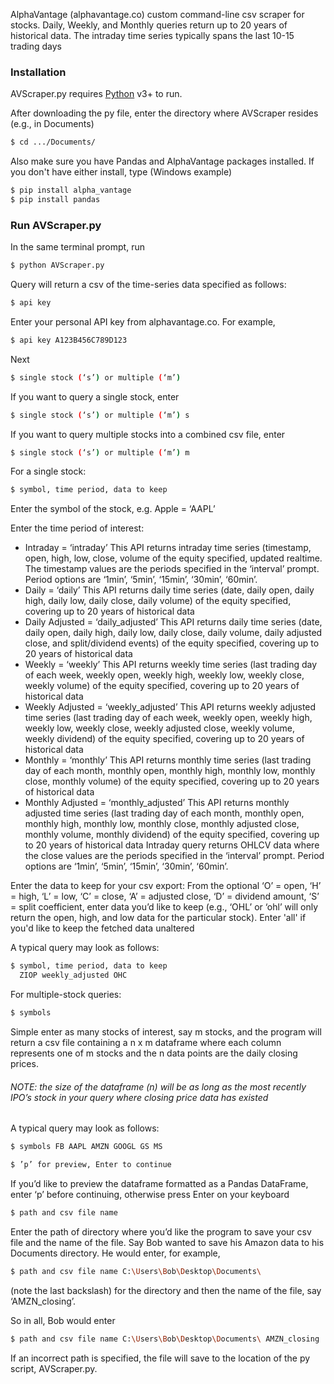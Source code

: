 AlphaVantage (alphavantage.co) custom command-line csv scraper for stocks. Daily, Weekly, and Monthly queries return up to 20 years of historical data. The intraday time series typically spans the last 10-15 trading days

### Installation

AVScraper.py requires [Python](https://www.python.org/downloads/release/python-364/) v3+ to run.

After downloading the py file, enter the directory where AVScraper resides (e.g., in Documents)
```sh
$ cd .../Documents/
```
Also make sure you have Pandas and AlphaVantage packages installed. If you don't have either install, type (Windows example)
```sh
$ pip install alpha_vantage
$ pip install pandas
```
### Run AVScraper.py
In the same terminal prompt, run
```sh
$ python AVScraper.py
```

Query will return a csv of the time-series data specified as follows:
```sh
$ api key
```

Enter your personal API key from alphavantage.co. For example,
```sh
$ api key A123B456C789D123
```
Next
```sh
$ single stock (‘s’) or multiple (‘m’)
```
If you want to query a single stock, enter
```sh
$ single stock (‘s’) or multiple (‘m’) s
```
If you want to query multiple stocks into a combined csv file, enter
```sh
$ single stock (‘s’) or multiple (‘m’) m
```

For a single stock:
```sh
$ symbol, time period, data to keep
```
Enter the symbol of the stock, e.g. Apple = ‘AAPL’

Enter the time period of interest:
-	Intraday = ‘intraday’
This API returns intraday time series (timestamp, open, high, low, close, volume of the equity specified, updated realtime. The timestamp values are the periods specified in the ‘interval’ prompt. Period options are ‘1min’, ‘5min’, ‘15min’, ‘30min’, ‘60min’.
-	Daily = ‘daily’
This API returns daily time series (date, daily open, daily high, daily low, daily close, daily volume) of the equity specified, covering up to 20 years of historical data
-	Daily Adjusted = ‘daily_adjusted’
This API returns daily time series (date, daily open, daily high, daily low, daily close, daily volume, daily adjusted close, and split/dividend events) of the equity specified, covering up to 20 years of historical data
-	Weekly = ‘weekly’
This API returns weekly time series (last trading day of each week, weekly open, weekly high, weekly low, weekly close, weekly volume) of the equity specified, covering up to 20 years of historical data
-	Weekly Adjusted = ‘weekly_adjusted’
This API returns weekly adjusted time series (last trading day of each week, weekly open, weekly high, weekly low, weekly close, weekly adjusted close, weekly volume, weekly dividend) of the equity specified, covering up to 20 years of historical data
-	Monthly = ‘monthly’
This API returns monthly time series (last trading day of each month, monthly open, monthly high, monthly low, monthly close, monthly volume) of the equity specified, covering up to 20 years of historical data
-	Monthly Adjusted = ‘monthly_adjusted’
This API returns monthly adjusted time series (last trading day of each month, monthly open, monthly high, monthly low, monthly close, monthly adjusted close, monthly volume, monthly dividend) of the equity specified, covering up to 20 years of historical data
Intraday query returns OHLCV data where the close values are the periods specified in the ‘interval’ prompt. Period options are ‘1min’, ‘5min’, ‘15min’, ‘30min’, ‘60min’.

Enter the data to keep for your csv export:
From the optional ‘O’ = open, ‘H’ = high, ‘L’ = low, ‘C’ = close, ‘A’ = adjusted close, ‘D’ = dividend amount, ‘S’ = split coefficient, enter data you’d like to keep (e.g., ‘OHL’ or ‘ohl’ will only return the open, high, and low data for the particular stock). Enter 'all' if you'd like to keep the fetched data unaltered

A typical query may look as follows: 
```sh
$ symbol, time period, data to keep
  ZIOP weekly_adjusted OHC
```

For multiple-stock queries:
```sh
$ symbols
```
Simple enter as many stocks of interest, say m stocks, and the program will return a csv file containing a n x m dataframe where each column represents one of m stocks and the n data points are the daily closing prices. 

###### NOTE: the size of the dataframe (n) will be as long as the most recently IPO’s stock in your query where closing price data has existed

A typical query may look as follows: 
```sh
$ symbols FB AAPL AMZN GOOGL GS MS
``` 

```sh
$ ’p’ for preview, Enter to continue
```  
If you’d like to preview the dataframe formatted as a Pandas DataFrame, enter ‘p’ before continuing, otherwise press Enter on your keyboard

```sh
$ path and csv file name
``` 
Enter the path of directory where you’d like the program to save your csv file and the name of the file. Say Bob wanted to save his Amazon data to his Documents directory. He would enter, for example,
```sh
$ path and csv file name C:\Users\Bob\Desktop\Documents\
``` 
(note the last backslash) for the directory and then the name of the file, say ‘AMZN_closing’.

So in all, Bob would enter
```sh
$ path and csv file name C:\Users\Bob\Desktop\Documents\ AMZN_closing
``` 
If an incorrect path is specified, the file will save to the location of the py script, AVScraper.py.  

